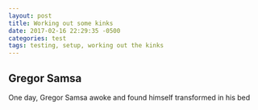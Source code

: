 ```yaml
---
layout: post
title: Working out some kinks
date: 2017-02-16 22:29:35 -0500
categories: test
tags: testing, setup, working out the kinks
---
```


## Gregor Samsa

One day, Gregor Samsa awoke and found himself transformed in his bed 